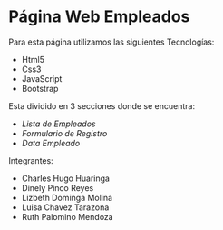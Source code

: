 # Página Web Empleados

Para esta página utilizamos las siguientes Tecnologías:
* Html5
* Css3
* JavaScript 
* Bootstrap

Esta dividido en 3 secciones donde se encuentra:
* *Lista de Empleados*
* *Formulario de Registro*
* *Data Empleado*

Integrantes:
* Charles Hugo Huaringa
* Dinely Pinco Reyes
* Lizbeth Dominga Molina
* Luisa Chavez Tarazona
* Ruth Palomino Mendoza